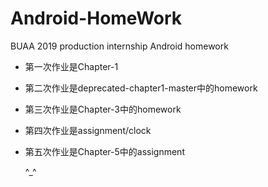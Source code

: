 # Android-HomeWork
BUAA 2019 production internship Android homework

- 第一次作业是Chapter-1

- 第二次作业是deprecated-chapter1-master中的homework

- 第三次作业是Chapter-3中的homework

- 第四次作业是assignment/clock

- 第五次作业是Chapter-5中的assignment

    ^_^
